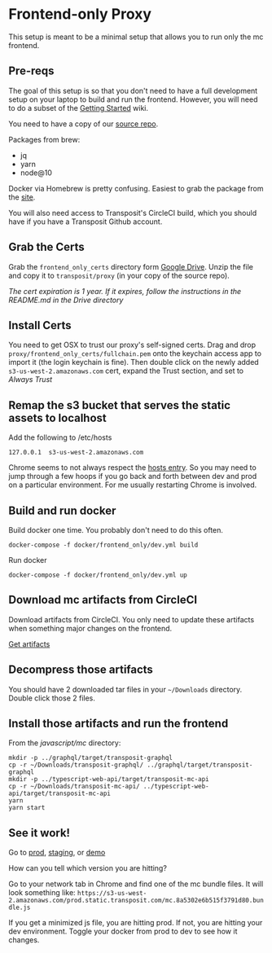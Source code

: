 # Frontend-only Proxy
This setup is meant to be a minimal setup that allows you to run only the mc frontend.

## Pre-reqs
The goal of this setup is so that you don't need to have a full development setup on your laptop to build and run the frontend. However, you will need to do a subset of the [Getting Started](https://transposit.atlassian.net/wiki/spaces/DEV/pages/15400961/Getting+Started) wiki.

You need to have a copy of our [source repo](https://github.com/transposit/transposit).

Packages from brew:
- jq
- yarn
- node@10

Docker via Homebrew is pretty confusing.  Easiest to grab the package from the [site](https://www.docker.com/docker-mac).

You will also need access to Transposit's CircleCI build, which you should have if you have a Transposit Github account.

## Grab the Certs
Grab the `frontend_only_certs` directory form [Google Drive](https://drive.google.com/drive/folders/102UD3jYLk1560_KN_skJoZDWREVcKWls). Unzip the file and copy it to `transposit/proxy` (in your copy of the source repo).

_The cert expiration is 1 year. If it expires, follow the instructions in the README.md in the Drive directory_

## Install Certs
You need to get OSX to trust our proxy's self-signed certs. Drag and drop `proxy/frontend_only_certs/fullchain.pem` onto the keychain access app to import it (the login keychain is fine). Then double click on the newly added `s3-us-west-2.amazonaws.com` cert, expand the Trust section, and set to *Always Trust*

## Remap the s3 bucket that serves the static assets to localhost
Add the following to /etc/hosts

`127.0.0.1  s3-us-west-2.amazonaws.com`

Chrome seems to not always respect the [hosts entry](https://html.developreference.com/article/11853800/Chrome+not+respecting+hosts+file+entry). So you may need to jump through a few hoops if you go back and forth between dev and prod on a particular environment. For me usually restarting Chrome is involved.

## Build and run docker

Build docker one time. You probably don't need to do this often.

`docker-compose -f docker/frontend_only/dev.yml build`

Run docker

`docker-compose -f docker/frontend_only/dev.yml up`

## Download mc artifacts from CircleCI

Download artifacts from CircleCI. You only need to update these artifacts when something major changes on the frontend.

[Get artifacts](https://console.transposit.com/mc/t/transposit-eng/actions/circleci_graphql_artifact)

## Decompress those artifacts

You should have 2 downloaded tar files in your `~/Downloads` directory. Double click those 2 files.

## Install those artifacts and run the frontend

From the _javascript/mc_ directory:

```
mkdir -p ../graphql/target/transposit-graphql
cp -r ~/Downloads/transposit-graphql/ ../graphql/target/transposit-graphql
mkdir -p ../typescript-web-api/target/transposit-mc-api
cp -r ~/Downloads/transposit-mc-api/ ../typescript-web-api/target/transposit-mc-api 
yarn
yarn start
```

## See it work!

Go to [prod](https://console.transposit.com), [staging](https://console.staging.transposit.com), or [demo](https://console.demo.transposit.com)

How can you tell which version you are hitting?

Go to your network tab in Chrome and find one of the mc bundle files. It will look something like: `https://s3-us-west-2.amazonaws.com/prod.static.transposit.com/mc.8a5302e6b515f3791d80.bundle.js`

If you get a minimized js file, you are hitting prod. If not, you are hitting your dev environment. Toggle your docker from prod to dev to see how it changes.
